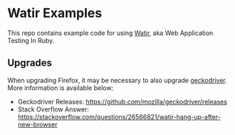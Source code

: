 # Watir Examples

This repo contains example code for using [Watir](http://watir.com/), aka Web Application Testing In Ruby.

## Upgrades

When upgrading Firefox, it may be necessary to also upgrade [geckodriver](https://github.com/mozilla/geckodriver). More information is available below:

* Geckodriver Releases: https://github.com/mozilla/geckodriver/releases
* Stack Overflow Answer: https://stackoverflow.com/questions/26566821/watir-hang-up-after-new-browser